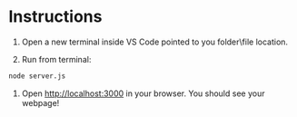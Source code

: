 # Instructions

1. Open a new terminal inside VS Code pointed to you folder\file location.

1. Run from terminal:

```bash
node server.js
```

1. Open <http://localhost:3000> in your browser. You should see your webpage!
